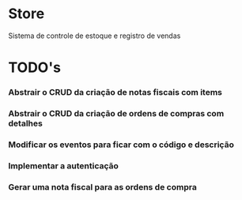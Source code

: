 # Store
Sistema de controle de estoque e registro de vendas

# TODO's
### Abstrair o CRUD da criação de notas fiscais com items

### Abstrair o CRUD da criação de ordens de compras com detalhes

### Modificar os eventos para ficar com o código e descrição

### Implementar a autenticação

### Gerar uma nota fiscal para as ordens de compra
